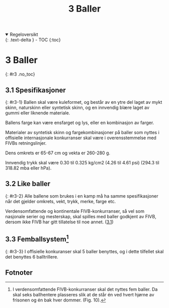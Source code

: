 ﻿---
title: 3 Baller
parent: Kapittel 1 - Anlegg og utstyr
---
<details open markdown="block">
 <summary>
   Regeloversikt
 </summary>
 {: .text-delta }
- TOC
{:toc}
</details>

# 3 Baller
{: #r3 .no_toc}

## 3.1 Spesifikasjoner
{: #r3-1}
Ballen skal være kuleformet, og består av en ytre del laget av mykt skinn, naturskinn 
eller syntetisk skinn, og en innvendig blære laget av gummi eller liknende materiale.

Ballens farge kan være ensfarget og lys, eller en kombinasjon av farger.

Materialer av syntetisk skinn og fargekombinasjoner på baller som nyttes i offisielle 
internasjonale konkurranser skal være i overensstemmelse med FIVBs retningslinjer. 

Dens omkrets er 65-67 cm og vekta er 260-280 g.

Innvendig trykk skal være 0.30 til 0.325 kg/cm2 (4.26 til 4.61 psi) (294.3 til 318.82 mba 
eller hPa).

## 3.2 Like baller
{: #r3-2}
Alle ballene som brukes i en kamp må ha samme spesifikasjoner når det gjelder 
omkrets, vekt, trykk, merke, farge etc.

Verdensomfattende og kontinentale FIVB-konkurranser, så vel som nasjonale serier og 
mesterskap, skal spilles med baller godkjent av FIVB, dersom ikke FIVB har gitt 
tillatelse til noe annet.
([3.1](#r3-1))

## 3.3 Femballsystem[^1]
{: #r3-3}
I offisielle konkuranser skal 5 baller benyttes, og i dette tilfellet skal det
benyttes 6 balltrillere.

## Fotnoter

[^1]:
    I verdensomfattende FIVB-konkurranser skal det nyttes fem baller. Da skal
    seks ballhentere plasseres slik at de står én ved hvert hjørne av frisonen
    og én bak hver dommer. (Fig. 10).
